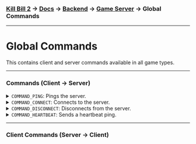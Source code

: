 ### [Kill Bill 2](../../../../README.md) → [Docs](../../../README.md) → [Backend](../../README.md) → [Game Server](../README.md) → Global Commands
---

# Global Commands
This contains client and server commands available in all game types.

---
### Commands (Client → Server)

<details>
    <summary><code>COMMAND_PING</code>: Pings the server.</summary>

##### Type
Command (Client → Server)

##### Request data
* `type` (`str`) = `COMMAND_PING`

##### Response data
* `type` (`str`) = `RESP_PING`
* `message` (`str`) = An arbitrary response string from the server

##### Sample equest
```json
{
    "messageId": "6585edec-ec62-4040-bfd3-100d23eb126f",
    "data": {
        "type": "COMMAND_PING"
    }
}
```

##### Sample response
```json
{
   "success": true,
   "ackMessageId": "6585edec-ec62-4040-bfd3-100d23eb126f",
   "data": {
        "type": "RESP_PING",
        "message": "Pong!"
   }
}
```

</details>

<details>
    <summary><code>COMMAND_CONNECT</code>: Connects to the server.</summary>

##### Type
Command (Client → Server)

##### Notes
Connection is required before any other game-related commands are accepted.

##### Request data
* `type` (`str`) = `COMMAND_CONNECT`

##### Response data
* `type` (`str`) = `EMPTY`

##### Sample request
```json
{
    "messageId": "6585edec-ec62-4040-bfd3-100d23eb126f",
    "data": {
        "type": "COMMAND_CONNECT"
    }
}
```

##### Sample response
```json
{
   "success": true,
   "ackMessageId": "6585edec-ec62-4040-bfd3-100d23eb126f",
   "data": {
        "type": "RESP_CONNECT"
   }
}
```
</details>

<details>
    <summary><code>COMMAND_DISCONNECT</code>: Disconnects from the server.</summary>

##### Type
Command (Client → Server)

##### Request data
* `type` (`str`) = `COMMAND_DISCONNECT`

##### Response data
* `type` (`str`) = `EMPTY`

##### Sample request
```json
{
    "messageId": "6585edec-ec62-4040-bfd3-100d23eb126f",
    "data": {
        "type": "COMMAND_DISCONNECT"
    }
}
```

##### Sample response
```json
{
   "success": true,
   "ackMessageId": "6585edec-ec62-4040-bfd3-100d23eb126f",
   "data": {
        "type": "EMPTY"
   }
}
```
</details>

<details>
    <summary><code>COMMAND_HEARTBEAT</code>: Sends a heartbeat ping.</summary>

##### Type
Command (Client → Server)

##### Notes
After 10s without any heartbeats, a client is disconnected.

##### Request data
* `type` (`str`) = `COMMAND_HEARTBEAT`

##### Response data
* `type` (`str`) = `EMPTY`

##### Sample request
```json
{
    "messageId": "6585edec-ec62-4040-bfd3-100d23eb126f",
    "data": {
        "type": "COMMAND_HEARTBEAT"
    }
}
```

##### Sample response
```json
{
   "success": true,
   "ackMessageId": "6585edec-ec62-4040-bfd3-100d23eb126f",
   "data": {
        "type": "EMPTY"
   }
}
```
</details>


---
### Client Commands (Server → Client)